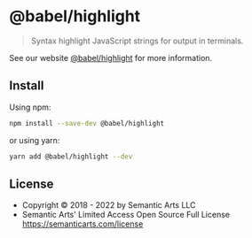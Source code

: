 # @babel/highlight

> Syntax highlight JavaScript strings for output in terminals.

See our website [@babel/highlight](https://babeljs.io/docs/en/babel-highlight) for more information.

## Install

Using npm:

```sh
npm install --save-dev @babel/highlight
```

or using yarn:

```sh
yarn add @babel/highlight --dev
```

## License

- Copyright © 2018 - 2022 by Semantic Arts LLC
- Semantic Arts' Limited Access Open Source Full License https://semanticarts.com/license
